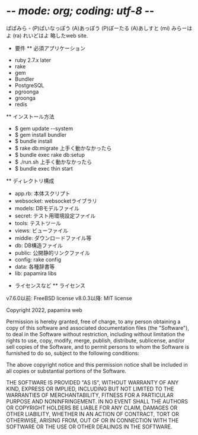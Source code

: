 # -*- mode: org; coding: utf-8 -*-
ぱぱみら - (P)ぱいなっぽう (A)あっぽう (P)ぽーたる (A)あしすと (mi) みらーはよ (ra) れいどはよ 略したweb site.

* 要件
**  必須アプリケーション
- ruby 2.7.x later
- rake
- gem
- Bundler
- PostgreSQL
- pgroonga
- groonga
- redis

** インストール方法
- $ gem update --system
- $ gem install bundler
-  $ bundle install
-  $ rake db:migrate
    上手く動かなかったら
-    $ bundle exec rake db:setup
-  $ ./run.sh
    上手く動かなかったら
-    $ bundle exec thin start

** ディレクトリ構成
  - app.rb: 本体スクリプト
  - websocket: websocketライブラリ
  - models: DBモデルファイル
  - secret: テスト用環境設定ファイル
  - tools: テストツール
  - views: ビューファイル
  - middle: ダウンロードファイル等
  - db: DB構造ファイル
  - public: 公開静的リンクファイル
  - config: rake config
  - data: 各種辞書等
  - lib: papamira libs


* ライセンスなど
** ライセンス

v7.6.0以前: FreeBSD license
v8.0.3以降: MIT license

Copyright 2022, papamira web

Permission is hereby granted, free of charge, to any person obtaining a copy of this software and associated documentation files
(the "Software"), to deal in the Software without restriction, including without limitation the rights to use, copy, modify, merge,
publish, distribute, sublicense, and/or sell copies of the Software, and to permit persons to whom the Software is furnished to do so,
subject to the following conditions:

The above copyright notice and this permission notice shall be included in all copies or substantial portions of the Software.

THE SOFTWARE IS PROVIDED "AS IS", WITHOUT WARRANTY OF ANY KIND, EXPRESS OR IMPLIED, INCLUDING BUT NOT LIMITED TO
THE WARRANTIES OF MERCHANTABILITY, FITNESS FOR A PARTICULAR PURPOSE AND NONINFRINGEMENT. IN NO EVENT SHALL THE
AUTHORS OR COPYRIGHT HOLDERS BE LIABLE FOR ANY CLAIM, DAMAGES OR OTHER LIABILITY, WHETHER IN AN ACTION OF
CONTRACT, TORT OR OTHERWISE, ARISING FROM, OUT OF OR IN CONNECTION WITH THE SOFTWARE OR THE USE OR OTHER
DEALINGS IN THE SOFTWARE.
